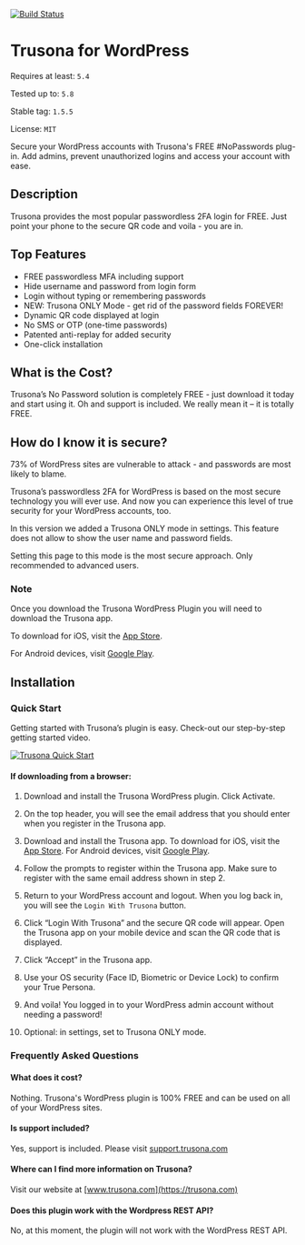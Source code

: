 [![Build Status](https://travis-ci.com/trusona/trusona-wordpress-plugin.svg?branch=master)](https://travis-ci.com/trusona/trusona-wordpress-plugin)

# Trusona for WordPress

Requires at least: `5.4`

Tested up to: `5.8`

Stable tag: `1.5.5`

License: `MIT`

Secure your WordPress accounts with Trusona's FREE #NoPasswords plug-in. Add admins, prevent unauthorized logins and access your account with ease.

## Description

Trusona provides the most popular passwordless 2FA login for FREE.  Just point your phone to the secure QR code and voila - you are in.

## Top Features

*   FREE passwordless MFA including support
*   Hide username and password from login form
*   Login without typing or remembering passwords
*   NEW: Trusona ONLY Mode - get rid of the password fields FOREVER!
*   Dynamic QR code displayed at login
*   No SMS or OTP (one-time passwords)
*   Patented anti-replay for added security
*   One-click installation

## What is the Cost?

Trusona’s No Password solution is completely FREE  - just download it today and start using it. Oh and support is included. We really mean it – it is totally FREE.

## How do I know it is secure?

73% of WordPress sites are vulnerable to attack - and passwords are most likely to blame.

Trusona’s passwordless 2FA for WordPress is based on the most secure technology you will ever use.  And now you can experience this level of true security for your WordPress accounts, too.

In this version we added a Trusona ONLY mode in settings.  This feature does not allow to show the user name and password fields.

Setting this page to this mode is the most secure approach.  Only recommended to advanced users.

### Note

Once you download the Trusona WordPress Plugin you will need to download the Trusona app.

To download for iOS, visit the [App Store](https://itunes.apple.com/us/app/trusona/id1052983449).

For Android devices, visit [Google Play](https://play.google.com/store/apps/details?id=com.trusona.trusona).

## Installation

### Quick Start

Getting started with Trusona’s plugin is easy. Check-out our step-by-step getting started video.

[![Trusona Quick Start](http://i.vimeocdn.com/video/761017320_640.jpg)](https://vimeo.com/318523401)


#### If downloading from a browser:

1. Download and install the Trusona WordPress plugin. Click Activate.

1. On the top header, you will see the email address that you should enter when you register in the Trusona app.

1. Download and install the Trusona app. To download for iOS, visit the [App Store](https://itunes.apple.com/us/app/trusona/id1052983449). For Android devices, visit [Google Play](https://play.google.com/store/apps/details?id=com.trusona.trusona).

1. Follow the prompts to register within the Trusona app. Make sure to register with the same email address shown in step 2.

1. Return to your WordPress account and logout. When you log back in, you will see the `Login With Trusona` button.

1. Click “Login With Trusona” and the secure QR code will appear. Open the Trusona app on your mobile device and scan the QR code that is displayed.

1. Click “Accept” in the Trusona app.

1. Use your OS security (Face ID, Biometric or Device Lock) to confirm your True Persona.

1. And voila! You logged in to your WordPress admin account without needing a password!

1. Optional: in settings, set to Trusona ONLY mode.


### Frequently Asked Questions

#### What does it cost?

Nothing. Trusona's WordPress plugin is 100% FREE and can be used on all of your WordPress sites.

#### Is support included?

Yes, support is included. Please visit [support.trusona.com](https://support.trusona.com)

#### Where can I find more information on Trusona?

Visit our website at [www.trusona.com](https://trusona.com)

#### Does this plugin work with the Wordpress REST API?

No, at this moment, the plugin will not work with the WordPress REST API.

